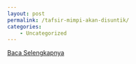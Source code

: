 ```yaml
---
layout: post
permalink: /tafsir-mimpi-akan-disuntik/
categories:
    - Uncategorized
---
```


[Baca Selengkapnya](/01)